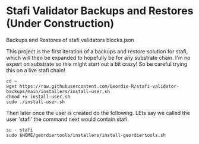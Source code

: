 # Stafi Validator Backups and Restores (Under Construction)
Backups and Restores of stafi validators blocks.json

This project is the first iteration of a backups and restore solution for stafi, which will then be expanded to hopefully be for any substrate chain.  I'm no expert on substrate so this might start out a bit crazy! So be careful trying this on a live stafi chain!

```
cd ~
wget https://raw.githubusercontent.com/Geordie-R/stafi-validator-backups/main/installers/install-user.sh
chmod +x install-user.sh
sudo ./install-user.sh
```

Then later once the user is created do the following.  LEts say we called the user 'stafi' the command next would contain stafi.

```
su - stafi
sudo $HOME/geordiertools/installers/install-geordiertools.sh


```
